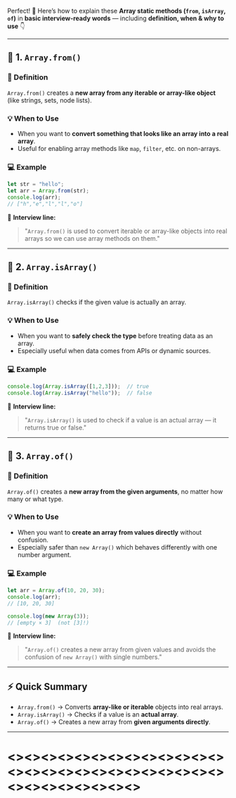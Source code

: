 Perfect! 🌟
Here’s how to explain these **Array static methods (`from`, `isArray`, `of`)** in **basic interview-ready words** — including **definition, when & why to use** 👇

---

## 🧩 1. `Array.from()`

### 📖 Definition

`Array.from()` creates a **new array from any iterable or array-like object** (like strings, sets, node lists).

### 💡 When to Use

* When you want to **convert something that looks like an array into a real array**.
* Useful for enabling array methods like `map`, `filter`, etc. on non-arrays.

### 💻 Example

```javascript
let str = "hello";
let arr = Array.from(str);
console.log(arr); 
// ["h","e","l","l","o"]
```

📝 **Interview line:**

> "`Array.from()` is used to convert iterable or array-like objects into real arrays so we can use array methods on them."

---

## 🧩 2. `Array.isArray()`

### 📖 Definition

`Array.isArray()` checks if the given value is actually an array.

### 💡 When to Use

* When you want to **safely check the type** before treating data as an array.
* Especially useful when data comes from APIs or dynamic sources.

### 💻 Example

```javascript
console.log(Array.isArray([1,2,3]));  // true
console.log(Array.isArray("hello"));  // false
```

📝 **Interview line:**

> "`Array.isArray()` is used to check if a value is an actual array — it returns true or false."

---

## 🧩 3. `Array.of()`

### 📖 Definition

`Array.of()` creates a **new array from the given arguments**, no matter how many or what type.

### 💡 When to Use

* When you want to **create an array from values directly** without confusion.
* Especially safer than `new Array()` which behaves differently with one number argument.

### 💻 Example

```javascript
let arr = Array.of(10, 20, 30);
console.log(arr); 
// [10, 20, 30]

console.log(new Array(3)); 
// [empty × 3]  (not [3]!)
```

📝 **Interview line:**

> "`Array.of()` creates a new array from given values and avoids the confusion of `new Array()` with single numbers."

---

## ⚡ Quick Summary

* `Array.from()` → Converts **array-like or iterable** objects into real arrays.
* `Array.isArray()` → Checks if a value is an **actual array**.
* `Array.of()` → Creates a new array from **given arguments directly**.

---

# <><><><><><><><><><><><><><><><><><><><><><><><><><><><><><><><><><>
